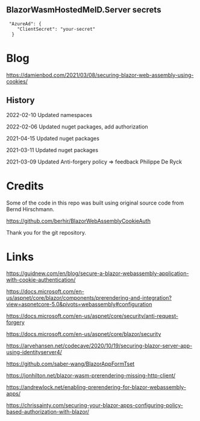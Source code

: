 
## BlazorWasmHostedMeID.Server secrets

```
 "AzureAd": {
    "ClientSecret": "your-secret"
  }
```


# Blog 

https://damienbod.com/2021/03/08/securing-blazor-web-assembly-using-cookies/

## History

2022-02-10 Updated namespaces

2022-02-06 Updated nuget packages, add authorization

2021-04-15 Updated nuget packages

2021-03-11 Updated nuget packages

2021-03-09 Updated Anti-forgery policy => feedback Philippe De Ryck

# Credits

Some of the code in this repo was built using original source code from Bernd Hirschmann. 

https://github.com/berhir/BlazorWebAssemblyCookieAuth

Thank you for the git repository.

# Links

https://guidnew.com/en/blog/secure-a-blazor-webassembly-application-with-cookie-authentication/

https://docs.microsoft.com/en-us/aspnet/core/blazor/components/prerendering-and-integration?view=aspnetcore-5.0&pivots=webassembly#configuration

https://docs.microsoft.com/en-us/aspnet/core/security/anti-request-forgery

https://docs.microsoft.com/en-us/aspnet/core/blazor/security

https://arvehansen.net/codecave/2020/10/19/securing-blazor-server-app-using-identityserver4/

https://github.com/saber-wang/BlazorAppFormTset

https://jonhilton.net/blazor-wasm-prerendering-missing-http-client/

https://andrewlock.net/enabling-prerendering-for-blazor-webassembly-apps/

https://chrissainty.com/securing-your-blazor-apps-configuring-policy-based-authorization-with-blazor/
